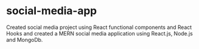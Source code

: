# social-media-app
Created social media project using React functional components and React Hooks and created a MERN social media application using React.js, Node.js and MongoDb.
